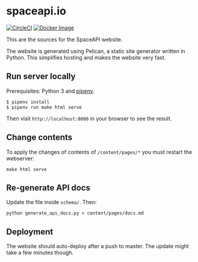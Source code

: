 # spaceapi.io

[![CircleCI][circle-ci-badge]][circle-ci]
[![Docker Image][docker-image-badge]][docker-image]

This are the sources for the SpaceAPI website.

The website is generated using Pelican, a static site generator written in
Python. This simplifies hosting and makes the website very fast.

## Run server locally

Prerequisites: Python 3 and [pipenv](https://docs.pipenv.org/).

    $ pipenv install
    $ pipenv run make html serve

Then visit `http://localhost:8000` in your browser to see the result.

## Change contents

To apply the changes of contents of `/content/pages/*` you must restart the webserver:

    make html serve

## Re-generate API docs

Update the file inside `schema/`. Then:

    python generate_api_docs.py > content/pages/docs.md

## Deployment

The website should auto-deploy after a push to master. The update might take a
few minutes though.


<!-- Badges -->
[circle-ci]: https://circleci.com/gh/SpaceApi/website/tree/master
[circle-ci-badge]: https://circleci.com/gh/SpaceApi/website/tree/master.svg?style=shield
[docker-image]: https://hub.docker.com/r/spaceapi/website/
[docker-image-badge]: https://img.shields.io/docker/pulls/spaceapi/website.svg
